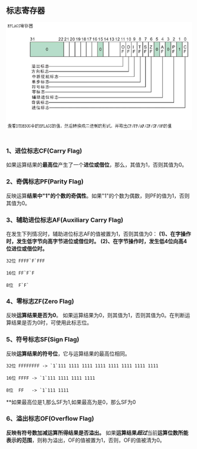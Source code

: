 ## 标志寄存器

<div align="center"> <img src="../images/eflags//_1_eflags.png" width=""/> </div><br>

### 1、进位标志CF(Carry Flag)
如果运算结果的**最高位**产生了一个**进位或借位**，那么，其值为1，否则其值为0。

### 2、奇偶标志PF(Parity Flag)
反映运算**结果中"1"的个数的奇偶性**。如果"1"的个数为偶数，则PF的值为1，否则其值为0。

### 3、辅助进位标志AF(Auxiliary Carry Flag)
在发生下列情况时，辅助进位标志AF的值被置为1，否则其值为0：
**(1)、在字操作时，发生低字节向高字节进位或借位时。**
**(2)、在字节操作时，发生低4位向高4位进位或借位时。**

	32位 FFFF`F`FFF

	16位 FF`F`F

	8位  F`F`

### 4、零标志ZF(Zero Flag)
反映**运算结果是否为0**。
如果运算结果为0，则其值为1，否则其值为0。在判断运算结果是否为0时，可使用此标志位。

### 5、符号标志SF(Sign Flag)
反映**运算结果的符号位**，它与运算结果的最高位相同。

	32位 FFFFFFFF -> `1`111 1111 1111 1111 1111 1111 1111 1111

	16位 FFFF -> `1`111 1111 1111 1111

	8位  FF   -> `1`111 1111

**如果最高位是1,那么SF为1,如果最高为是0，那么SF为0

### 6、溢出标志OF(Overflow Flag)
**反映有符号数加减运算所得结果是否溢出。**
如果**运算结果*****超过***当前**运算位数所能表示的范围**，则称为溢出，OF的值被置为1，否则，OF的值被清为0。






